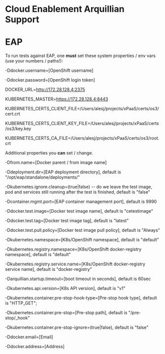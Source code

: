 # Cloud Enablement Arquillian Support

# EAP

To run tests against EAP, one **must** set these system properties / env vars (use your numbers / paths!):

-Ddocker.username=[OpenShift username]

-Ddocker.password=[OpenShift login token]

DOCKER_URL=http://172.28.128.4:2375

KUBERNETES_MASTER=https://172.28.128.4:8443

KUBERNETES_CERTS_CLIENT_FILE=/Users/alesj/projects/xPaaS/certs/os3/cert.crt

KUBERNETES_CERTS_CLIENT_KEY_FILE=/Users/alesj/projects/xPaaS/certs/os3/key.key

KUBERNETES_CERTS_CA_FILE=/Users/alesj/projects/xPaaS/certs/os3/root.crt

Additional properties you **can** set / change.

-Dfrom.name=[Docker parent / from image name]

-Ddeployment.dir=[EAP deployment directory], default is "/opt/eap/standalone/deployments/"

-Dkubernetes.ignore.cleanup=(true|false) -- do we leave the test image, pod and services still running after the test is finished, default is "false"

-Dcontainer.mgmt.port=[EAP container management port], default is 9990

-Ddocker.test.image=[Docker test image name], default is "cetestimage"

-Ddocker.test.tag=[Docker test image tag], default is "latest"

-Ddocker.test.pull.policy=[Docker test image pull policy], default is "Always"

-Dkubernetes.namespace=[K8s/OpenShift namespace], default is "default"

-Dkubernetes.registry.namespace=[K8s/OpenShift docker-registry namespace], default is "default"

-Dkubernetes.registry.service.name=[K8s/OpenShift docker-registry service name], default is "docker-registry"

-Darquillian.startup.timeout=[boot timeout in seconds], default is 60sec

-Dkubernetes.api.version=[K8s API version], default is "v1"

-Dkubernetes.container.pre-stop-hook-type=[Pre-stop hook type], default is "HTTP_GET";

-Dkubernetes.container.pre-stop=[Pre-stop path], default is "/pre-stop/_hook"

-Dkubernetes.container.pre-stop-ignore=(true|false), default is "false"
 
-Ddocker.email=[Email]
 
-Ddocker.address=[Address]
